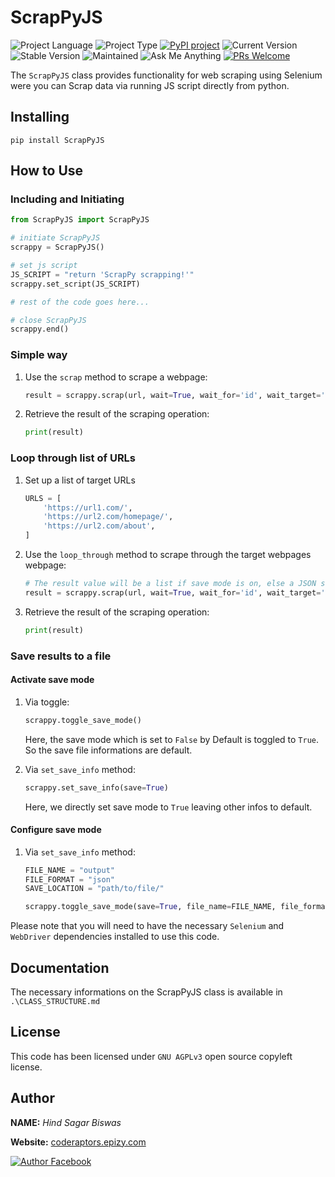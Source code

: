 # ScrapPyJS

![Project Language](https://img.shields.io/static/v1?label=language&message=python&color=blue)
![Project Type](https://img.shields.io/static/v1?label=type&message=package&color=red)
[![PyPI project](https://img.shields.io/static/v1?label=PyPI&message=ScrapPyJS&color=blue)](https://pypi.org/project/ScrapPyJS/)
![Current Version](https://img.shields.io/static/v1?label=current-version&message=v1.0.2&color=lightgrey)
![Stable Version](https://img.shields.io/static/v1?label=stable-version&message=v1.0.0&color=brightgreen)
![Maintained](https://img.shields.io/static/v1?label=maintained&message=yes&color=green)
![Ask Me Anything](https://img.shields.io/static/v1?label=ask-me&message=anything&color=green)
[![PRs Welcome](https://img.shields.io/badge/PRs-welcome-brightgreen.svg)](http://makeapullrequest.com)

The `ScrapPyJS` class provides functionality for web scraping using Selenium were you can Scrap data via running JS script directly from python.

## Installing

```terminal
pip install ScrapPyJS
```

## How to Use

### Including and Initiating

```python
from ScrapPyJS import ScrapPyJS

# initiate ScrapPyJS
scrappy = ScrapPyJS()

# set js script
JS_SCRIPT = "return 'ScrapPy scrapping!'"
scrappy.set_script(JS_SCRIPT)

# rest of the code goes here...

# close ScrapPyJS
scrappy.end()
```

### Simple way

1. Use the `scrap` method to scrape a webpage:

    ```python
    result = scrappy.scrap(url, wait=True, wait_for='id', wait_target='elementId')
    ```

2. Retrieve the result of the scraping operation:

    ```python
    print(result)
    ```

### Loop through list of URLs

1. Set up a list of target URLs

    ```python
    URLS = [
        'https://url1.com/',
        'https://url2.com/homepage/',
        'https://url2.com/about',
    ]
    ```

2. Use the `loop_through` method to scrape through the target webpages webpage:

    ```python
    # The result value will be a list if save mode is on, else a JSON string
    result = scrappy.scrap(url, wait=True, wait_for='id', wait_target='elementId')
    ```

3. Retrieve the result of the scraping operation:

    ```python
    print(result)
    ```

### Save results to a file

#### Activate save mode

1. Via toggle:

    ```python
    scrappy.toggle_save_mode()
    ```

    Here, the save mode which is set to `False` by Default is toggled to `True`. So the save file informations are default.

2. Via `set_save_info` method:

    ```python
    scrappy.set_save_info(save=True)
    ```

    Here, we directly set save mode to `True` leaving other infos to default.

#### Configure save mode

1. Via `set_save_info` method:

    ```python
    FILE_NAME = "output"
    FILE_FORMAT = "json"
    SAVE_LOCATION = "path/to/file/"

    scrappy.toggle_save_mode(save=True, file_name=FILE_NAME, file_format=FILE_FORMAT, location=SAVE_LOCATION)
    ```

Please note that you will need to have the necessary `Selenium` and `WebDriver` dependencies installed to use this code.

## Documentation

The necessary informations on the ScrapPyJS class is available in `.\CLASS_STRUCTURE.md`

## License

This code has been licensed under `GNU AGPLv3` open source copyleft license.

## Author

**NAME:** *Hind Sagar Biswas*

**Website:** [coderaptors.epizy.com](http://coderaptors.epizy.com/)

[![Author Facebook](https://img.shields.io/static/v1?label=facebook&message=hindsagar.biswas&style=social&logo=facebook)](https://m.facebook.com/hindsagar.biswas)
